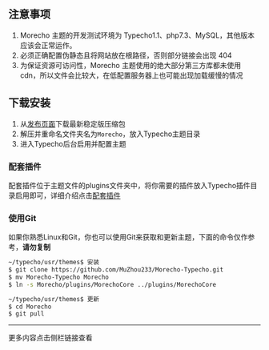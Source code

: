 ## 注意事项

1. Morecho 主题的开发测试环境为 Typecho1.1、php7.3、MySQL，其他版本应该会正常运作。
1. 必须正确配置伪静态且将网站放在根路径，否则部分链接会出现 404
1. 为保证资源可访问性，Morecho 主题使用的绝大部分第三方库都未使用 cdn，所以文件会比较大，在低配置服务器上也可能出现加载缓慢的情况

## 下载安装

1. 从[发布页面](https://github.com/MuZhou233/Morecho-Typecho/releases)下载最新稳定版压缩包
1. 解压并重命名文件夹名为`Morecho`，放入Typecho主题目录
1. 进入Typecho后台启用并配置主题

### 配套插件

配套插件位于主题文件的plugins文件夹中，将你需要的插件放入Typecho插件目录启用即可，详细介绍点击[配套插件](/plugins)

### 使用Git

如果你熟悉Linux和Git，你也可以使用Git来获取和更新主题，下面的命令仅作参考，**请勿复制**
```bash
~/typecho/usr/themes$ 安装
$ git clone https://github.com/MuZhou233/Morecho-Typecho.git
$ mv Morecho-Typecho Morecho
$ ln -s Morecho/plugins/MorechoCore ../plugins/MorechoCore
```
```bash
~/typecho/usr/themes$ 更新
$ cd Morecho
$ git pull
```

---

更多内容点击侧栏链接查看